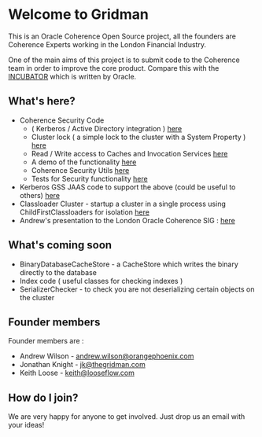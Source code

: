 # Welcome to Gridman #

This is an Oracle Coherence Open Source project, all the founders are Coherence Experts working in the London Financial Industry.

One of the main aims of this project is to submit code to the Coherence team in order to improve the core product.  Compare this with the [INCUBATOR](http://coherence.oracle.com/display/INCUBATOR/Home) which is written by Oracle.

## What's here? ##
  * Coherence Security Code
    * ( Kerberos / Active Directory integration ) [here](http://code.google.com/p/gridman/source/browse/#svn/trunk/sandbox/src/main/java/org/gridman/coherence/security/kerberos)
    * Cluster lock ( a simple lock to the cluster with a System Property ) [here](http://code.google.com/p/gridman/source/browse/#svn/trunk/sandbox/src/main/java/org/gridman/coherence/security/clusterLock)
    * Read / Write access to Caches and Invocation Services [here](http://code.google.com/p/gridman/source/browse/#svn/trunk/sandbox/src/main/java/org/gridman/coherence/security/simple)
    * A demo of the functionality [here](http://code.google.com/p/gridman/source/browse/#svn/trunk/sandbox/src/main/java/org/gridman/coherence/security/demo)
    * Coherence Security Utils [here](http://code.google.com/p/gridman/source/browse/trunk/sandbox/src/main/java/org/gridman/coherence/security/simple/CoherenceSecurityUtils.java)
    * Tests for Security functionality [here](http://code.google.com/p/gridman/source/browse/trunk/sandbox/src/test/java/org/gridman/coherence/security/simple/SecurityTest.java)
  * Kerberos GSS JAAS code to support the above (could be useful to others) [here](http://code.google.com/p/gridman/source/browse/trunk/sandbox/src/#src/main/java/org/gridman/kerberos)
  * Classloader Cluster - startup a cluster in a single process using ChildFirstClassloaders for isolation [here](http://code.google.com/p/gridman/source/browse/#svn/trunk/sandbox/src/main/java/org/gridman/classloader)
  * Andrew's presentation to the London Oracle Coherence SIG : [here](http://gridman.googlecode.com/svn/trunk/sandbox/src/test/resources/SIGSecurity.ppt)

## What's coming soon ##
  * BinaryDatabaseCacheStore - a CacheStore which writes the binary directly to the database
  * Index code ( useful classes for checking indexes )
  * SerializerChecker - to check you are not deserializing certain objects on the cluster

## Founder members ##
Founder members are :
  * Andrew Wilson - andrew.wilson@orangephoenix.com
  * Jonathan Knight - jk@thegridman.com
  * Keith Loose - keith@looseflow.com

## How do I join? ##
We are very happy for anyone to get involved.  Just drop us an email with your ideas!
